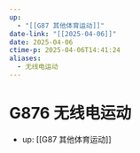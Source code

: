 ```yaml
---
up:
  - "[[G87 其他体育运动]]"
date-link: "[[2025-04-06]]"
date: 2025-04-06
ctime-p: 2025-04-06T14:41:24
aliases:
  - 无线电运动
---
```


# G876 无线电运动

- up: [[G87 其他体育运动]]
